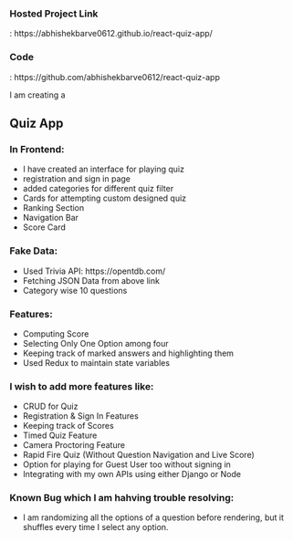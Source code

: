 <h3>Hosted Project Link</h3>: https://abhishekbarve0612.github.io/react-quiz-app/
<h3>Code</h3>: https://github.com/abhishekbarve0612/react-quiz-app

I am creating a <h2>Quiz App</h2>

<h3>In Frontend:</h3>
<ul>
<li>I have created an interface for playing quiz</li>
<li>registration and sign in page</li>
<li>added categories for different quiz filter</li>
<li>Cards for attempting custom designed quiz</li>
<li>Ranking Section</li>
<li>Navigation Bar</li>
<li>Score Card</li>
</ul>

<h3>Fake Data:</h3>
<ul>
<li>Used Trivia API: https://opentdb.com/</li>
<li>Fetching JSON Data from above link</li>
<li>Category wise 10 questions</li>
</ul>

<h3>Features:</h3>
<ul>
<li>Computing Score</li>
<li>Selecting Only One Option among four</li>
<li>Keeping track of marked answers and highlighting them</li>
<li>Used Redux to maintain state variables</li>
</ul>

<h3>I wish to add more features like:</h3>
<ul>
<li>CRUD for Quiz</li>
<li>Registration & Sign In Features</li>
<li>Keeping track of Scores</li>
<li>Timed Quiz Feature</li>
<li>Camera Proctoring Feature</li>
<li>Rapid Fire Quiz (Without Question Navigation and Live Score)</li>
<li>Option for playing for Guest User too without signing in</li>
<li>Integrating with my own APIs using either Django or Node</li>
</ul>

<h3>Known Bug which I am hahving trouble resolving:</h3>

<ul>
<li>I am randomizing all the options of a question before rendering, but it shuffles every time I select any option.</li>
</ul>

